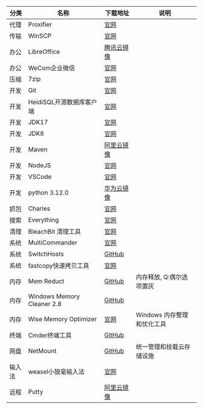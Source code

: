 | 分类   | 名称                       | 下载地址                                                                        | 说明                       |
| ------ | -------------------------- | ------------------------------------------------------------------------------- | -------------------------- |
| 代理   | Proxifier                  | [官网](http://www.proxifier.com/)                                               |                            |
| 传输   | WinSCP                     | [官网](https://winscp.net/eng/download.php)                                     |                            |
| 办公   | LibreOffice                | [腾讯云镜像](https://mirrors.cloud.tencent.com/libreoffice/libreoffice/stable/) |                            |
| 办公   | WeCom企业微信              | [官网](https://work.weixin.qq.com/)                                             |                            |
| 压缩   | 7zip                       | [官网](https://sparanoid.com/lab/7z/)                                           |                            |
| 开发   | Git                        | [官网](https://git-scm.com/download)                                            |                            |
| 开发   | HeidiSQL开源数据库客户端   | [官网](https://www.heidisql.com/)                                               |                            |
| 开发   | JDK17                      | [官网](https://www.oracle.com/java/technologies/downloads/#jdk17-windows)       |                            |
| 开发   | JDK8                       | [官网](https://www.oracle.com/java/technologies/downloads/#java8-windows)       |                            |
| 开发   | Maven                      | [阿里云镜像](https://mirrors.aliyun.com/apache/maven/maven-3/3.9.5/binaries/)   |                            |
| 开发   | NodeJS                     | [官网](http://www.nodejs.com.cn/)                                               |                            |
| 开发   | VSCode                     | [官网](https://code.visualstudio.com/)                                          |                            |
| 开发   | python 3.12.0              | [华为云镜像](https://mirrors.huaweicloud.com/python/3.12.0/)                    |                            |
| 抓包   | Charles                    | [官网](https://www.charlesproxy.com/latest-release/download.do)                 |                            |
| 搜索   | Everything                 | [官网](https://www.voidtools.com/zh-cn/)                                        |                            |
| 清理   | BleachBit 清理工具         | [官网](https://www.bleachbit.org/)                                              |                            |
| 系统   | MultiCommander             | [官网](http://multicommander.com/downloads)                                     |                            |
| 系统   | SwitchHosts                | [GitHub](https://github.com/oldj/SwitchHosts/releases)                          |                            |
| 系统   | fastcopy快速拷贝工具       | [官网](https://fastcopy.jp/)                                                    |                            |
| 内存   | Mem Reduct                 | [GitHub](https://github.com/henrypp/memreduct)                                  | 内存释放, Q:偶尔选项置灰   |
| 内存   | Windows Memory Cleaner 2.8 | [GitHub](https://github.com/IgorMundstein/WinMemoryCleaner/)                    |                            |
| 内存   | Wise Memory Optimizer      | [官网](https://www.wisecleaner.com.cn/wise-memory-optimizer.html)               | Windows 内存整理和优化工具 |
| 终端   | Cmder终端工具              | [GitHub](https://github.com/cmderdev/cmder/releases)                            |                            |
| 网盘   | NetMount                   | [GitHub](https://github.com/VirtualHotBar/NetMount)                             | 统一管理和挂载云存储设施   |
| 输入法 | weasel小狼毫输入法         | [官网](https://rime.im/)                                                        |                            |
| 远程   | Putty                      | [阿里云镜像](https://mirrors.aliyun.com/putty/latest.html)                      |                            |

